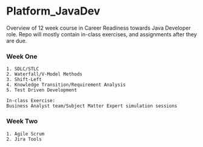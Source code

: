 # Platform_JavaDev
Overview of 12 week course in Career Readiness towards Java Developer role.
Repo will mostly contain in-class exercises, and assignments after they are due.

### Week One
```
1. SDLC/STLC 
2. Waterfall/V-Model Methods
3. Shift-Left
4. Knowledge Transition/Requirement Analysis
5. Test Driven Development

In-class Exercise:
Business Analyst team/Subject Matter Expert simulation sessions
```
### Week Two
```
1. Agile Scrum
2. Jira Tools
```
